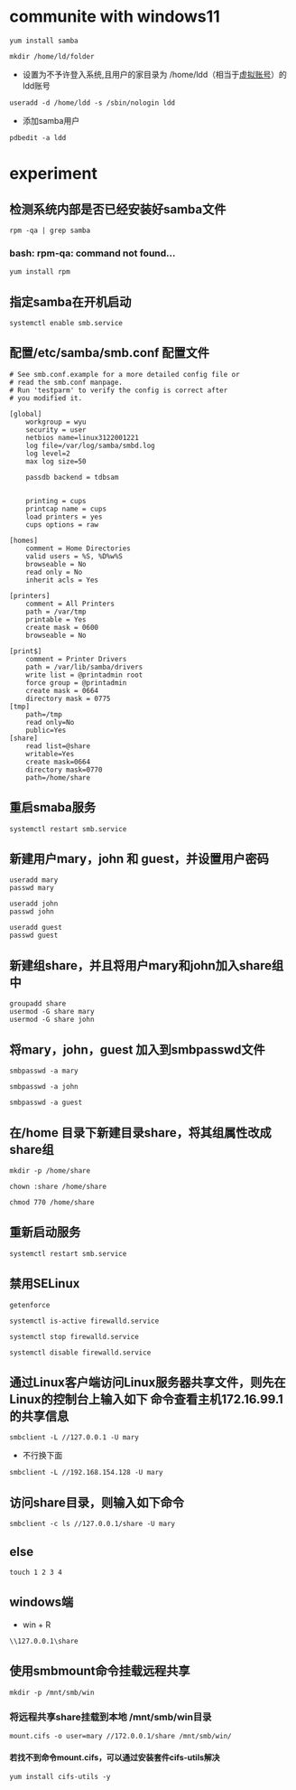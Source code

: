 # communite with windows11
```
yum install samba
```
```
mkdir /home/ld/folder
```

- 设置为不予许登入系统,且用户的家目录为 /home/ldd（相当于[虚拟账号](https://zhida.zhihu.com/search?q=%E8%99%9A%E6%8B%9F%E8%B4%A6%E5%8F%B7&zhida_source=entity&is_preview=1)）的ldd账号
```
useradd -d /home/ldd -s /sbin/nologin ldd
```

- 添加samba用户
```
pdbedit -a ldd
```

# experiment
## 检测系统内部是否已经安装好samba文件
```
rpm -qa | grep samba
```
### bash: rpm-qa: command not found...
```
yum install rpm
```
## 指定samba在开机启动
```
systemctl enable smb.service
```
## 配置/etc/samba/smb.conf 配置文件
```
# See smb.conf.example for a more detailed config file or
# read the smb.conf manpage.
# Run 'testparm' to verify the config is correct after
# you modified it.

[global]
	workgroup = wyu
	security = user
	netbios name=linux3122001221
	log file=/var/log/samba/smbd.log	
	log level=2
	max log size=50

	passdb backend = tdbsam


	printing = cups
	printcap name = cups
	load printers = yes
	cups options = raw

[homes]
	comment = Home Directories
	valid users = %S, %D%w%S
	browseable = No
	read only = No
	inherit acls = Yes

[printers]
	comment = All Printers
	path = /var/tmp
	printable = Yes
	create mask = 0600
	browseable = No

[print$]
	comment = Printer Drivers
	path = /var/lib/samba/drivers
	write list = @printadmin root
	force group = @printadmin
	create mask = 0664
	directory mask = 0775
[tmp]
	path=/tmp
	read only=No
	public=Yes
[share]
	read list=@share
	writable=Yes
	create mask=0664
	directory mask=0770
	path=/home/share
```
## 重启smaba服务
```
systemctl restart smb.service
```
## 新建用户mary，john 和 guest，并设置用户密码
```
useradd mary
passwd mary
```
```
useradd john
passwd john
```
```
useradd guest
passwd guest
```
## 新建组share，并且将用户mary和john加入share组中
```
groupadd share
usermod -G share mary
usermod -G share john
```
## 将mary，john，guest 加入到smbpasswd文件
```
smbpasswd -a mary
```
```
smbpasswd -a john
```
```
smbpasswd -a guest
```
## 在/home 目录下新建目录share，将其组属性改成share组
```
mkdir -p /home/share
```
```
chown :share /home/share
```
```
chmod 770 /home/share
```
## 重新启动服务
```
systemctl restart smb.service
```
## 禁用SELinux
```
getenforce
```
```
systemctl is-active firewalld.service
```
```
systemctl stop firewalld.service
```
```
systemctl disable firewalld.service
```
## 通过Linux客户端访问Linux服务器共享文件，则先在Linux的控制台上输入如下 命令查看主机172.16.99.1的共享信息
```
smbclient -L //127.0.0.1 -U mary
```
- 不行换下面
```
smbclient -L //192.168.154.128 -U mary
```
## 访问share目录，则输入如下命令
```
smbclient -c ls //127.0.0.1/share -U mary
```
## else
```
touch 1 2 3 4
```

## windows端
- win + R
```
\\127.0.0.1\share
```
## 使用smbmount命令挂载远程共享
```
mkdir -p /mnt/smb/win
```
### 将远程共享share挂载到本地 /mnt/smb/win目录
```
mount.cifs -o user=mary //172.0.0.1/share /mnt/smb/win/
```
#### 若找不到命令mount.cifs，可以通过安装套件cifs-utils解决
```
yum install cifs-utils -y
```